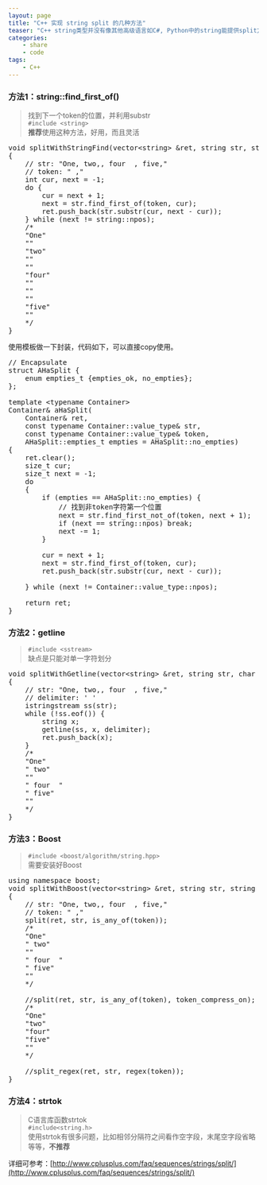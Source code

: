 ```yaml
---
layout: page
title: "C++ 实现 string split 的几种方法"
teaser: "C++ string类型并没有像其他高级语言如C#, Python中的string能提供split方法。但是可以通过其他方式的实现。如下给出了几个比较常见的方法。"
categories:
    - share
    - code
tags: 
    - C++
--- 
```


### 方法1：string::find_first_of()
> 找到下一个token的位置，并利用substr  
> ```#include <string>```   
> **推荐**使用这种方法，好用，而且灵活  

<pre class="brush: cpp; auto-links: true; collapse: true" id="simplecode">
void splitWithStringFind(vector&lt;string&gt; &amp;ret, string str, string token)
{
	// str: &quot;One, two,, four  , five,&quot;
	// token: &quot; ,&quot;
	int cur, next = -1;
	do {
		cur = next + 1;
		next = str.find_first_of(token, cur);
		ret.push_back(str.substr(cur, next - cur));
	} while (next != string::npos);
	/*
	&quot;One&quot;
	&quot;&quot;
	&quot;two&quot;
	&quot;&quot;
	&quot;&quot;
	&quot;four&quot;
	&quot;&quot;
	&quot;&quot;
	&quot;&quot;
	&quot;five&quot;
	&quot;&quot;
	*/
}
</pre>

使用模板做一下封装，代码如下，可以直接copy使用。  

<pre class="brush: cpp; auto-links: true; collapse: true" id="simplecode">
// Encapsulate
struct AHaSplit {
	enum empties_t {empties_ok, no_empties};
};

template &lt;typename Container&gt;
Container&amp; aHaSplit(
	Container&amp; ret,
	const typename Container::value_type&amp; str,
	const typename Container::value_type&amp; token,
	AHaSplit::empties_t empties = AHaSplit::no_empties)
{
	ret.clear();
	size_t cur;
	size_t next = -1;
	do 
	{
		if (empties == AHaSplit::no_empties) {
			// &#25214;&#21040;&#38750;token&#23383;&#31526;&#31532;&#19968;&#20010;&#20301;&#32622;
			next = str.find_first_not_of(token, next + 1);
			if (next == string::npos) break;
			next -= 1;
		}

		cur = next + 1;
		next = str.find_first_of(token, cur);
		ret.push_back(str.substr(cur, next - cur));

	} while (next != Container::value_type::npos);

	return ret;
}
</pre>

### 方法2：getline
> ```#include <sstream>```     
> 缺点是只能对单一字符划分  

<pre class="brush: cpp; auto-links: true; collapse: true" id="simplecode">
void splitWithGetline(vector&lt;string&gt; &amp;ret, string str, char delimiter)
{
	// str: &quot;One, two,, four  , five,&quot;
	// delimiter: ' '
	istringstream ss(str);
	while (!ss.eof()) {
		string x;
		getline(ss, x, delimiter);
		ret.push_back(x);
	}
	/*
	&quot;One&quot;
	&quot; two&quot;
	&quot;&quot;
	&quot; four  &quot;
	&quot; five&quot;
	&quot;&quot;
	*/
}
</pre>

### 方法3：Boost  
> ```#include <boost/algorithm/string.hpp>```  
> 需要安装好Boost  

<pre class="brush: cpp; highlight: [6, 16]; auto-links: true; collapse: true" id="simplecode">
using namespace boost;
void splitWithBoost(vector&lt;string&gt; &amp;ret, string str, string token)
{
	// str: &quot;One, two,, four  , five,&quot;
	// token: &quot; ,&quot;
	split(ret, str, is_any_of(token));
	/*
	&quot;One&quot;
	&quot; two&quot;
	&quot;&quot;
	&quot; four  &quot;
	&quot; five&quot;
	&quot;&quot;
	*/

	//split(ret, str, is_any_of(token), token_compress_on);
	/*
	&quot;One&quot;
	&quot;two&quot;
	&quot;four&quot;
	&quot;five&quot;
	&quot;&quot;
	*/

	//split_regex(ret, str, regex(token));
}
</pre>

### 方法4：strtok   
> C语言库函数strtok  
> ```#include<string.h>```   
> 使用strtok有很多问题，比如相邻分隔符之间看作空字段，末尾空字段省略等等，**不推荐**  


详细可参考：[http://www.cplusplus.com/faq/sequences/strings/split/](http://www.cplusplus.com/faq/sequences/strings/split/)  